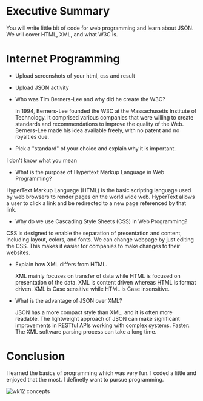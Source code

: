 # Executive Summary

You will write little bit of code for web programming and learn about JSON. We will cover HTML, XML, and what W3C is. 

# Internet Programming
* Upload screenshots of your html, css and result
* Upload JSON activity

* Who was Tim Berners-Lee and why did he create the W3C?

  In 1994, Berners-Lee founded the W3C at the Massachusetts Institute of Technology. It comprised various companies that were willing to create standards and recommendations to improve the quality of the Web. Berners-Lee made his idea available freely, with no patent and no royalties due.


* Pick a "standard" of your choice and explain why it is important.

I don't know what you mean


* What is the purpose of Hypertext Markup Language in Web Programming?

 HyperText Markup Language (HTML) is the basic scripting language used by web browsers to render pages on the world wide web. HyperText allows a user to click a link and be redirected to a new page referenced by that link.
* Why do we use Cascading Style Sheets (CSS) in Web Programming?

 CSS is designed to enable the separation of presentation and content, including layout, colors, and fonts. We can change webpage by just editing the CSS. This makes it easier for companies to make changes to their websites. 
  
* Explain how XML differs from HTML. 

   XML mainly focuses on transfer of data while HTML is focused on presentation of the data. XML is content driven whereas HTML is format driven. XML is Case sensitive while HTML is Case insensitive.

* What is the advantage of JSON over XML?

   JSON has a more compact style than XML, and it is often more readable. The lightweight approach of JSON can make significant improvements in RESTful APIs working with complex systems. Faster: The XML software parsing process can take a long time.

# Conclusion

I learned the basics of programming which was very fun. I coded a little and enjoyed that the most. I definetly want to pursue programming.

![wk12 concepts](https://user-images.githubusercontent.com/89600138/142659915-4f8ec6bc-937c-4900-9d6e-1ba94ba701b0.PNG)
